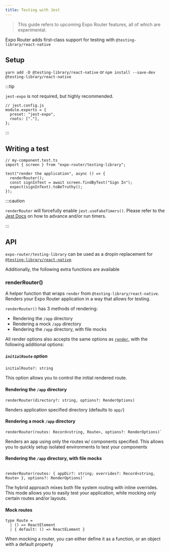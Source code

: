```yaml
---
title: Testing with Jest
---
```


> This guide refers to upcoming Expo Router features, all of which are experimental.

Expo Router adds first-class support for testing with `@testing-library/react-native`

## Setup

`yarn add -D @testing-library/react-native` or `npm install --save-dev @testing-library/react-native`

:::tip

`jest-expo` is not required, but highly recommended.

```tsx
// jest.config.js
module.exports = {
  preset: "jest-expo",
  roots: ["."],
};
```

:::

## Writing a test

```tsx
// my-component.test.ts
import { screen } from "expo-router/testing-library";

test("render the application", async () => {
  renderRouter();
  const signInText = await screen.findByText("Sign In");
  expect(signInText).toBeTruthy();
});
```

:::caution

`renderRouter` will forcefully enable `jest.useFakeTimers()`. Please refer to the [Jest Docs](https://jestjs.io/docs/timer-mocks) on how to advance and/or run timers.

:::

## API

`expo-router/testing-library` can be used as a dropin replacement for [`@testing-library/react-native`](https://callstack.github.io/react-native-testing-library/).

Additionally, the following extra functions are available

### renderRouter()

A helper function that wraps `render` from `@testing-library/react-native`. Renders your Expo Router application in a way that allows for testing.

`renderRouter()` has 3 methods of rendering:

- Rendering the `/app` directory
- Rendering a mock `/app` directory
- Rendering the `/app` directory, with file mocks

All render options also accepts the same options as [`render`](https://callstack.github.io/react-native-testing-library/docs/api#render-options), with the following additional options:

##### `initialRoute` option

```tsx
initialRoute?: string
```

This option allows you to control the initial rendered route.

#### Rendering the `/app` directory

`renderRouter(directory?: string, options?: RenderOptions)`

Renders application specified directory (defaults to `app/`)

#### Rendering a mock `/app` directory

```tsx
renderRouter(routes: Record<string, Route>, options?: RenderOptions)`
```

Renders an app using only the routes w/ components specified. This allows you to quickly setup isolated environments to test your components

#### Rendering the `/app` directory, with file mocks

```tsx

renderRouter(routes: { appDir?: string; overrides?: Record<string, Route> }, options?: RenderOptions)`
```

The hybrid approach mixes both file system routing with inline overrides. This mode allows you to easily test your application, while mocking only certain routes and/or layouts.

#### Mock routes

```
type Route =
  | () => ReactElement
  | { default: () => ReactELement }
```

When mocking a router, you can either define it as a function, or an object with a default property
